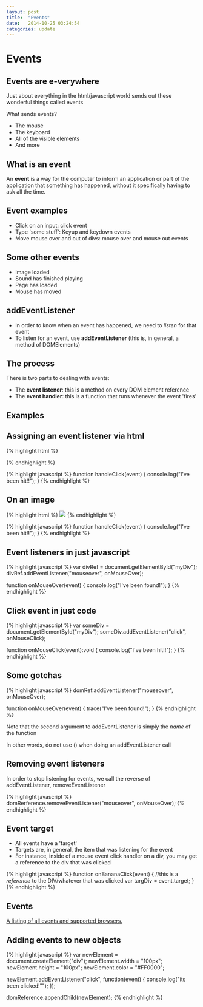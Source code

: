 ```yaml
---
layout: post
title:  "Events"
date:   2014-10-25 03:24:54
categories: update
---
```


Events
====================

Events are e-verywhere
---------------------------------


Just about everything in the html/javascript world sends out these wonderful things called events

What sends events?

- The mouse
- The keyboard
- All of the visible elements
- And more

What is an event
-------------------------

An **event** is a way for the computer to inform an application or part of the application that something has happened, without it specifically having to ask all the time.

Event examples
--------------------------

- Click on an input: click event
- Type 'some stuff': Keyup and keydown events
- Move mouse over and out of divs: mouse over and mouse out events

Some other events
---------------------------

- Image loaded
- Sound has finished playing
- Page has loaded
- Mouse has moved

addEventListener
-------------------------

- In order to know when an event has happened, we need to *listen* for that event
- To listen for an event, use **addEventListener** (this is, in general, a method of DOMElements)


The process
----------------------


There is two parts to dealing with events:

- The **event listener**: this is a method on every DOM element reference
- The **event handler**: this is a function that runs whenever the event 'fires'


Examples
------------------------


Assigning an event listener via html
-------------------------------------------

{% highlight html %}
<div id="myDiv" onClick="handleClick(event)"></div>
{% endhighlight %}

{% highlight javascript %}
function handleClick(event) { 
	console.log("I've been hit!!"); 
}
{% endhighlight %}


On an image
---------------------------------------

{% highlight html %}
<img id="myImg" src="assets/someImage/jpg" click="onMouseClick(event)"/>
{% endhighlight %}


{% highlight javascript %}
function handleClick(event) { 
	console.log("I've been hit!!"); 
}
{% endhighlight %}

Event listeners in just javascript
----------------------------------------

{% highlight javascript %}
var divRef = document.getElementById("myDiv");
divRef.addEventListener("mouseover", onMouseOver); 

function onMouseOver(event) { 
	console.log("I've been found!"); 
}
{% endhighlight %}



Click event in just code
----------------------------------------

{% highlight javascript %}
var someDiv = document.getElementById("myDiv");
someDiv.addEventListener("click", onMouseClick); 

function onMouseClick(event):void { 
	console.log("I've been hit!!"); 
}
{% endhighlight %}

Some gotchas
---------------------------

{% highlight javascript %}
domRef.addEventListener("mouseover", onMouseOver); 

function onMouseOver(event) { 
	trace("I've been found!"); 
}
{% endhighlight %}

Note that the second argument to addEventListener is simply the *name* of the function

In other words, do not use () when doing an addEventListener call


Removing event listeners
------------------------------

In order to stop listening for events, we call the reverse of addEventListener, removeEventListener

{% highlight javascript %}
domRerference.removeEventListener("mouseover", onMouseOver);
{% endhighlight %}

Event target
-----------------------

- All events have a 'target'
- Targets are, in general, the item that was listening for the event
- For instance, inside of a mouse event click handler on a div, you may get a reference to the div that was clicked


{% highlight javascript %}
function onBananaClick(event) {
	//this is a *reference* to the DIV/whatever that was clicked
	var targDiv = event.target;
}
{% endhighlight %}


Events
---------------

[A listing of all events and supported browsers.](http://www.quirksmode.org/dom/events/index.html)

Adding events to new objects
-----------------------------

{% highlight javascript %}
var newElement = document.createElement("div");
newElement.width = "100px";
newElement.height = "100px";
newElement.color = "#FF0000";

newElement.addEventListener("click", function(event) {
	console.log("its been clicked!"");
});

domReference.appendChild(newElement);
{% endhighlight %}